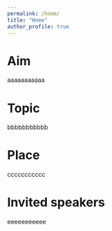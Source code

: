 ```yaml
---
permalink: /home/
title: "Home"
author_profile: true
---
```


Aim
======
aaaaaaaaaaa




Topic
======
bbbbbbbbbbb




Place
======
ccccccccccc




Invited speakers
======
eeeeeeeeeee




